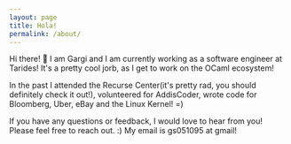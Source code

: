 ```yaml
---
layout: page
title: Hola!
permalink: /about/
---
```


Hi there! 👋 I am Gargi and I am currently working as a software engineer at Tarides! It's a pretty cool jorb, as I get to work on the OCaml ecosystem!

In the past I attended the Recurse Center(it's pretty rad, you should definitely check it out!), volunteered for AddisCoder, wrote code for Bloomberg, Uber, eBay and the Linux Kernel! =)

If you have any questions or feedback, I would love to hear from you! Please feel free to reach out. :) My email is gs051095 at gmail!

































    






















































